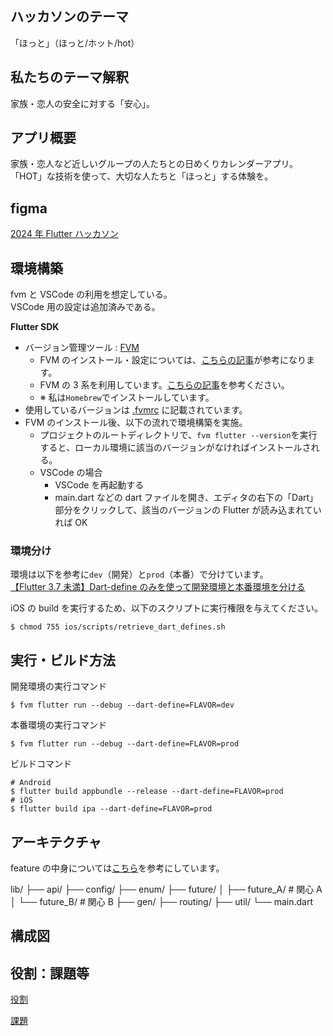 ## ハッカソンのテーマ

「ほっと」（ほっと/ホット/hot）

## 私たちのテーマ解釈

家族・恋人の安全に対する「安心」。

## アプリ概要

家族・恋人など近しいグループの人たちとの日めくりカレンダーアプリ。
「HOT」な技術を使って、大切な人たちと「ほっと」する体験を。

## figma

[2024 年 Flutter ハッカソン](https://www.figma.com/design/YlMS7NCY53NWCzAooFYMEi/2024Flutter%E3%83%8F%E3%83%83%E3%82%AB%E3%82%BD%E3%83%B3?node-id=0-1&node-type=canvas&t=DlR5vaWaBC72yiOu-0)

## 環境構築

fvm と VSCode の利用を想定している。  
VSCode 用の設定は追加済みである。

**Flutter SDK**

- バージョン管理ツール : [FVM](https://fvm.app/)
  - FVM のインストール・設定については、[こちらの記事](https://zenn.dev/riscait/articles/flutter-version-management)が参考になります。
  - FVM の 3 系を利用しています。[こちらの記事](https://zenn.dev/altiveinc/articles/flutter-version-management-3)を参考ください。
  - ※ 私は`Homebrew`でインストールしています。
- 使用しているバージョンは [.fvmrc](.fvmrc) に記載されています。
- FVM のインストール後、以下の流れで環境構築を実施。
  - プロジェクトのルートディレクトリで、`fvm flutter --version`を実行すると、ローカル環境に該当のバージョンがなければインストールされる。
  - VSCode の場合
    - VSCode を再起動する
    - main.dart などの dart ファイルを開き、エディタの右下の「Dart」部分をクリックして、該当のバージョンの Flutter が読み込まれていれば OK

### 環境分け

環境は以下を参考に`dev`（開発）と`prod`（本番）で分けています。  
[【Flutter 3.7 未満】Dart-define のみを使って開発環境と本番環境を分ける](https://zenn.dev/altiveinc/articles/separating-environments-in-flutter-old-edition)

iOS の build を実行するため、以下のスクリプトに実行権限を与えてください。

```console
$ chmod 755 ios/scripts/retrieve_dart_defines.sh
```

## 実行・ビルド方法

開発環境の実行コマンド

```console
$ fvm flutter run --debug --dart-define=FLAVOR=dev
```

本番環境の実行コマンド

```console
$ fvm flutter run --debug --dart-define=FLAVOR=prod
```

ビルドコマンド

```console
# Android
$ flutter build appbundle --release --dart-define=FLAVOR=prod
# iOS
$ flutter build ipa --dart-define=FLAVOR=prod
```

## アーキテクチャ

feature の中身については[こちら](https://codewithandrea.com/articles/flutter-app-architecture-domain-model/)を参考にしています。

lib/
├── api/
├── config/
├── enum/
├── future/
│ ├── future_A/ # 関心 A
│ └── future_B/ # 関心 B
├── gen/
├── routing/
├── util/
└── main.dart

## 構成図

## 役割：課題等

[役割](https://scrapbox.io/flutter-hackathon-2024/%E5%BD%B9%E5%89%B2)

[課題](https://scrapbox.io/flutter-hackathon-2024/issue%E7%AE%A1%E7%90%86)
